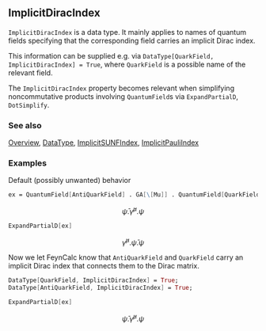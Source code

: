 ## ImplicitDiracIndex

`ImplicitDiracIndex` is a data type. It mainly applies to names of quantum fields specifying that the corresponding field carries an implicit Dirac index.

This information can be supplied e.g. via `DataType[QuarkField, ImplicitDiracIndex] = True`, where `QuarkField` is a possible name of the relevant field.

The `ImplicitDiracIndex` property becomes relevant when simplifying  noncommutative products involving `QuantumField`s via `ExpandPartialD`, `DotSimplify`.

### See also

[Overview](Extra/FeynCalc.md), [DataType](DataType.md), [ImplicitSUNFIndex](ImplicitSUNFIndex.md), [ImplicitPauliIndex](ImplicitPauliIndex.md)

### Examples

Default (possibly unwanted) behavior

```mathematica
ex = QuantumField[AntiQuarkField] . GA[\[Mu]] . QuantumField[QuarkField]
```

$$\bar{\psi }.\bar{\gamma }^{\mu }.\psi$$

```mathematica
ExpandPartialD[ex]
```

$$\bar{\gamma }^{\mu }.\bar{\psi }.\psi$$

Now we let FeynCalc know that `AntiQuarkField` and `QuarkField` carry an implicit Dirac index that connects them to the Dirac matrix.

```mathematica
DataType[QuarkField, ImplicitDiracIndex] = True;
DataType[AntiQuarkField, ImplicitDiracIndex] = True;
```

```mathematica
ExpandPartialD[ex]
```

$$\bar{\psi }.\bar{\gamma }^{\mu }.\psi$$